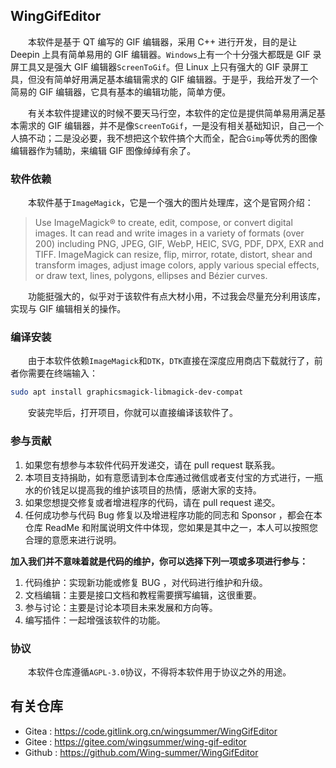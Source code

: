 ## WingGifEditor

&emsp;&emsp;本软件是基于 QT 编写的 GIF 编辑器，采用 C++ 进行开发，目的是让 Deepin 上具有简单易用的 GIF 编辑器。`Windows`上有一个十分强大都既是 GIF 录屏工具又是强大 GIF 编辑器`ScreenToGif`。但 Linux 上只有强大的 GIF 录屏工具，但没有简单好用满足基本编辑需求的 GIF 编辑器。于是乎，我给开发了一个简易的 GIF 编辑器，它具有基本的编辑功能，简单方便。

&emsp;&emsp;有关本软件提建议的时候不要天马行空，本软件的定位是提供简单易用满足基本需求的 GIF 编辑器，并不是像`ScreenToGif`，一是没有相关基础知识，自己一个人搞不动；二是没必要，我不想把这个软件搞个大而全，配合`Gimp`等优秀的图像编辑器作为辅助，来编辑 GIF 图像绰绰有余了。

### 软件依赖

&emsp;&emsp;本软件基于`ImageMagick`，它是一个强大的图片处理库，这个是官网介绍：

> Use ImageMagick® to create, edit, compose, or convert digital images. It can read and write images in a variety of formats (over 200) including PNG, JPEG, GIF, WebP, HEIC, SVG, PDF, DPX, EXR and TIFF. ImageMagick can resize, flip, mirror, rotate, distort, shear and transform images, adjust image colors, apply various special effects, or draw text, lines, polygons, ellipses and Bézier curves.

&emsp;&emsp;功能挺强大的，似乎对于该软件有点大材小用，不过我会尽量充分利用该库，实现与 GIF 编辑相关的操作。

### 编译安装

&emsp;&emsp;由于本软件依赖`ImageMagick`和`DTK`，`DTK`直接在深度应用商店下载就行了，前者你需要在终端输入：

```bash
sudo apt install graphicsmagick-libmagick-dev-compat
```

&emsp;&emsp;安装完毕后，打开项目，你就可以直接编译该软件了。

### 参与贡献

1. 如果您有想参与本软件代码开发递交，请在 pull request 联系我。
2. 本项目支持捐助，如有意愿请到本仓库通过微信或者支付宝的方式进行，一瓶水的价钱足以提高我的维护该项目的热情，感谢大家的支持。
3. 如果您想提交修复或者增进程序的代码，请在 pull request 递交。
4. 任何成功参与代码 Bug 修复以及增进程序功能的同志和 Sponsor ，都会在本仓库 ReadMe 和附属说明文件中体现，您如果是其中之一，本人可以按照您合理的意愿来进行说明。
  

**加入我们并不意味着就是代码的维护，你可以选择下列一项或多项进行参与：**

1. 代码维护：实现新功能或修复 BUG ，对代码进行维护和升级。
2. 文档编辑：主要是接口文档和教程需要撰写编辑，这很重要。
3. 参与讨论：主要是讨论本项目未来发展和方向等。
4. 编写插件：一起增强该软件的功能。

### 协议

&emsp;&emsp;本软件仓库遵循`AGPL-3.0`协议，不得将本软件用于协议之外的用途。

## 有关仓库

- Gitea : https://code.gitlink.org.cn/wingsummer/WingGifEditor
- Gitee : https://gitee.com/wingsummer/wing-gif-editor
- Github : https://github.com/Wing-summer/WingGifEditor
